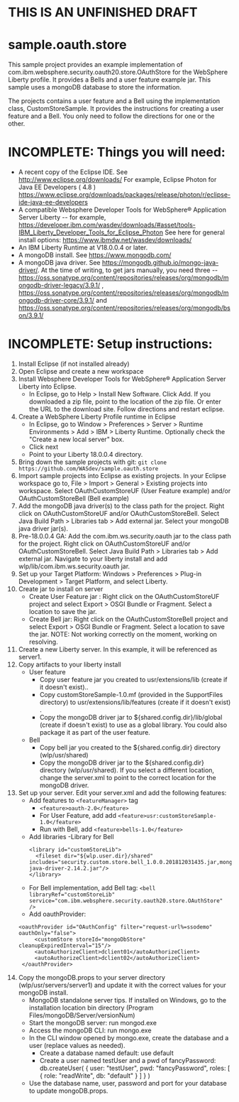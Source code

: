 
THIS IS AN UNFINISHED DRAFT
==========================

sample.oauth.store
=======================

This sample project provides an example implementation of com.ibm.websphere.security.oauth20.store.OAuthStore for the WebSphere Liberty profile. It provides a Bells and a user feature example jar. This sample uses a mongoDB database to store the information. 

The projects contains a user feature and a Bell using the implementation class, CustomStoreSample. It provides the instructions for creating a user feature and a Bell. You only need to follow the directions for one or the other.

INCOMPLETE: Things you will need:
==============
- A recent copy of the Eclipse IDE. See http://www.eclipse.org/downloads/ For example,  Eclipse Photon for Java EE Developers ( 4.8 ) https://www.eclipse.org/downloads/packages/release/photon/r/eclipse-ide-java-ee-developers
- A compatible Websphere Developer Tools for WebSphere® Application Server Liberty -- for example, https://developer.ibm.com/wasdev/downloads/#asset/tools-IBM_Liberty_Developer_Tools_for_Eclipse_Photon  See here for general install options: https://www.ibmdw.net/wasdev/downloads/
- An IBM Liberty Runtime at V18.0.0.4 or later.
- A mongoDB install. See https://www.mongodb.com/
- A mongoDB java driver. See https://mongodb.github.io/mongo-java-driver/. At the time of writing, to get jars manually, you need three --  https://oss.sonatype.org/content/repositories/releases/org/mongodb/mongodb-driver-legacy/3.9.1/ , https://oss.sonatype.org/content/repositories/releases/org/mongodb/mongodb-driver-core/3.9.1/ and https://oss.sonatype.org/content/repositories/releases/org/mongodb/bson/3.9.1/

INCOMPLETE: Setup instructions:
============
1. Install Eclipse (if not installed already)
1. Open Eclipse and create a new workspace
1. Install Websphere Developer Tools for WebSphere® Application Server Liberty into Eclipse.
   - In Eclipse, go to Help > Install New Software. Click Add. If you downloaded a zip file, point to the location of the zip file. Or enter the URL to the download site. Follow directions and restart eclipse.
1. Create a WebSphere Liberty Profile runtime in Eclipse
   - In Eclipse, go to Window > Preferences > Server > Runtime Environments > Add > IBM > Liberty Runtime. Optionally check the "Create a new local server" box.
   - Click next
   -  Point to your Liberty 18.0.0.4 directory.
1. Bring down the sample projects with git: `git clone https://github.com/WASdev/sample.oauth.store`
1. Import sample projects into Eclipse as existing projects. In your Eclipse workspace go to, File > Import > General > Existing projects into workspace. Select  OAuthCustomStoreUF (User Feature example) and/or OAuthCustomStoreBell (Bell example)
1. Add the mongoDB java driver(s) to the class path for the project. Right click on  OAuthCustomStoreUF and/or OAuthCustomStoreBell. Select Java Build Path > Libraries tab > Add external jar. Select your mongoDB java driver jar(s).
1. Pre-18.0.0.4 GA: Add the com.ibm.ws.security.oauth jar to the class path for the project. Right click on  OAuthCustomStoreUF and/or OAuthCustomStoreBell. Select Java Build Path > Libraries tab > Add external jar. Navigate to your liberty install and add wlp/lib/com.ibm.ws.security.oauth jar.
1. Set up your Target Platform: Windows > Preferences > Plug-in Development > Target Platform, and select Liberty.
1. Create jar to install on server
   - Create User Feature jar : Right click on the OAuthCustomStoreUF project and select Export  > OSGI Bundle or Fragment. Select a location to save the jar.
   - Create Bell jar: Right click on the OAuthCustomStoreBell project and select Export  > OSGI Bundle or Fragment. Select a location to save the jar. NOTE: Not working correctly on the moment, working on resolving.
1. Create a new Liberty server. In this example, it will be referenced as server1.
1. Copy artifacts to your liberty install
   - User feature
      - Copy user feature jar you created to usr/extensions/lib (create if it doesn't exist).. 
      - Copy customStoreSample-1.0.mf (provided in the SupportFiles directory) to usr/extensions/lib/features (create if it doesn't exist) .
      - Copy the mongoDB driver jar to ${shared.config.dir}/lib/global (create if doesn't exist) to use as a global library. You could also package it as part of the user feature.
   - Bell
      - Copy bell jar you created to the ${shared.config.dir} directory (wlp/usr/shared)
      - Copy the mongoDB driver jar to the ${shared.config.dir} directory (wlp/usr/shared). If you select a different location, change the server.xml to point to the correct location for the mongoDB driver.
1. Set up your server. Edit your server.xml and add the following features:
   - Add features to `<featureManager>` tag
       - `<feature>oauth-2.0</feature>`
      - For User Feature, add add `<feature>usr:customStoreSample-1.0</feature>`
      - Run with Bell, add `<feature>bells-1.0</feature>`
   - Add libraries
      -Library for Bell
      ``` 
      <library id="customStoreLib">
        <fileset dir="${wlp.user.dir}/shared" includes="security.custom.store.bell_1.0.0.201812031435.jar,mongo-java-driver-2.14.2.jar"/>
      </library>
      ```
   - For Bell implementation, add Bell tag:
`<bell libraryRef="customStoreLib" service="com.ibm.websphere.security.oauth20.store.OAuthStore" />`
   - Add oauthProvider:
   ```
   <oauthProvider id="OAuthConfig" filter="request-url%=ssodemo" oauthOnly="false">
		<customStore storeId="mongoDbStore" cleanupExpiredInterval="15"/>
		<autoAuthorizeClient>dclient01</autoAuthorizeClient>
		<autoAuthorizeClient>dclient02</autoAuthorizeClient>
	</oauthProvider>
   ```
1. Copy the mongoDB.props to your server directory (wlp/usr/servers/server1) and update it with the correct values for your mongoDB install.
   - MongoDB standalone server tips. If installed on Windows, go to the installation location bin directory (Program Files/mongoDB/Server/versionNum)
   - Start the mongoDB server: run mongod.exe
   - Access the mongoDB CLI: run mongo.exe
   - In the CLI window opened by mongo.exe, create the database and a user (replace values as needed).
      - Create a database named default: use default
      - Create a user named testUser and a pwd of fancyPassword: db.createUser( {    user: "testUser",    pwd: "fancyPassword",    roles: [      { role: "readWrite", db: "default" }    ]  } )
   - Use the database name, user, password and port for your database to update mongoDB.props.



